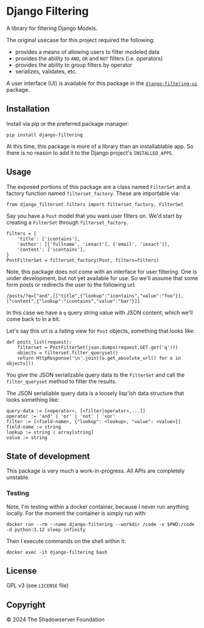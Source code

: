 # Django Filtering

A library for filtering Django Models.

The original usecase for this project required the following:

- provides a means of allowing users to filter modeled data
- provides the ability to `AND`, `OR` and `NOT` filters (i.e. operators)
- provides the ability to group filters by operator
- serializes, validates, etc.

A user interface (UI) is available for this package in the
[`django-filtering-ui`](https://github.com/The-Shadowserver-Foundation/django-filtering-ui/)
package.

## Installation

Install via pip or the preferred package manager:

    pip install django-filtering

At this time, this package is more of a library than an installablable app.
So there is no reason to add it to the Django project's `INSTALLED_APPS`.

## Usage

The exposed portions of this package are a class named `FilterSet`
and a factory function named `filterset_factory`.
These are importable via:

    from django_filterset.filters import filterset_factory, FilterSet

Say you have a `Post` model that you want user filters on.
We'd start by creating a `FilterSet` through `filterset_factory`.

    filters = {
        'title': ['icontains'],
        'author': [['fullname', 'iexact'], ['email', 'iexact']],
        'content': ['icontains'],
    }
    PostFilterSet = filterset_factory(Post, filters=filters)

Note, this package does not come with an interface for user filtering.
One is under development, but not yet available for use.
So we'll assume that some form posts or redirects the user to the following url:

    /posts/?q=["and",[["title",{"lookup":"icontains","value":"foo"}],["content",{"lookup":"icontains","value":"bar"}]]

In this case we have a `q` query string value with JSON content,
which we'll come back to in a bit.

Let's say this url is a listing view for `Post` objects, something that looks like:

    def posts_list(request):
        filterset = PostFilterSet(json.dumps(request.GET.get('q')))
        objects = filterset.filter_queryset()
        return HttpResponse('\n'.join([o.get_absolute_url() for o in objects]))

You give the JSON serializable query data to the `FilterSet` and call the `filter_queryset` method to filter the results.

The JSON serialiable query data is a loosely lisp'ish data structure that looks something like:

    query-data := [<operator>, [<filter|operator>,...]]
    operator := 'and' | 'or' | 'not' | 'xor'
    filter := [<field-name>, {"lookup": <lookup>, "value": <value>}]
    field-name := string
    lookup := string | array[string]
    value := string

## State of development

This package is very much a work-in-progress. All APIs are completely unstable.

### Testing

Note, I'm testing within a docker container, because I never run anything locally.
For the moment the container is simply run with:

    docker run --rm --name django-filtering --workdir /code -v $PWD:/code -d python:3.12 sleep infinity

Then I execute commands on the shell within it:

    docker exec -it django-filtering bash


## License

GPL v3 (see `LICENSE` file)


## Copyright

© 2024 The Shadowserver Foundation
